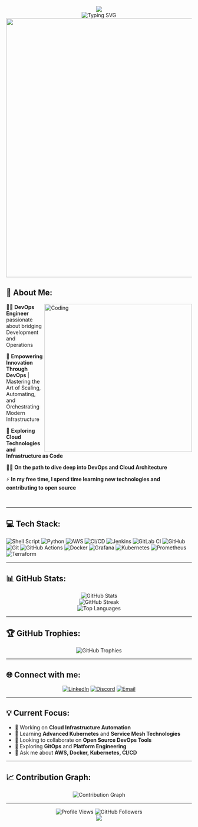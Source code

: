 <div align="center">
  <img src="https://capsule-render.vercel.app/api?type=waving&color=gradient&customColorList=6,11,20&height=180&section=header&text=Wahaj%20Ahmed%20Ansari&fontSize=42&fontColor=fff&animation=twinkling&fontAlignY=32"/>
</div>

<div align="center">
  <img src="https://readme-typing-svg.herokuapp.com?font=Fira+Code&pause=800&color=00D9FF&center=true&vCenter=true&width=600&lines=🚀+DevOps+Engineer+%7C+Cloud+Enthusiast;☁️+AWS+%7C+Azure+%7C+GCP+Specialist;🤖+CI%2FCD+Pipeline+Architec;🐳+Docker+%26+Kubernetes+Expert;📊+Infrastructure+Monitoring+Pro;🔧+Terraform+%26+Ansible+Automation;💻+Python+%7C+Bash+%7C+Go+Developer;🌟+Open+Source+Contributor" alt="Typing SVG" />
</div>

<div align="center">
  <img src="https://user-images.githubusercontent.com/74038190/212284100-561aa473-3905-4a80-b561-0d28506553ee.gif" width="700">
</div>

## 🚀 About Me:

<img align="right" alt="Coding" width="400" src="https://user-images.githubusercontent.com/74038190/229223263-cf2e4b07-2615-4f87-9c38-e37600f8381a.gif">

👨‍💻 **DevOps Engineer** passionate about bridging Development and Operations

🔧 **Empowering Innovation Through DevOps** | Mastering the Art of Scaling, Automating, and Orchestrating Modern Infrastructure

🌱 **Exploring Cloud Technologies and Infrastructure as Code**

👨‍💻 **On the path to dive deep into DevOps and Cloud Architecture**

⚡ **In my free time, I spend time learning new technologies and contributing to open source**

<br clear="both"/>

---

## 💻 Tech Stack:

![Shell Script](https://img.shields.io/badge/shell_script-%23121011.svg?style=for-the-badge&logo=gnu-bash&logoColor=white)
![Python](https://img.shields.io/badge/python-3670A0?style=for-the-badge&logo=python&logoColor=ffdd54)
![AWS](https://img.shields.io/badge/AWS-%23FF9900.svg?style=for-the-badge&logo=amazon-aws&logoColor=white)
![CI/CD](https://img.shields.io/badge/CI%2FCD-%23007ACC.svg?style=for-the-badge&logo=azuredevops&logoColor=white)
![Jenkins](https://img.shields.io/badge/jenkins-%232C5263.svg?style=for-the-badge&logo=jenkins&logoColor=white)
![GitLab CI](https://img.shields.io/badge/gitlab%20ci-%23181717.svg?style=for-the-badge&logo=gitlab&logoColor=white)
![GitHub](https://img.shields.io/badge/github-%23121011.svg?style=for-the-badge&logo=github&logoColor=white)
![Git](https://img.shields.io/badge/git-%23F05033.svg?style=for-the-badge&logo=git&logoColor=white)
![GitHub Actions](https://img.shields.io/badge/github%20actions-%232671E5.svg?style=for-the-badge&logo=githubactions&logoColor=white)
![Docker](https://img.shields.io/badge/docker-%230db7ed.svg?style=for-the-badge&logo=docker&logoColor=white)
![Grafana](https://img.shields.io/badge/grafana-%23F46800.svg?style=for-the-badge&logo=grafana&logoColor=white)
![Kubernetes](https://img.shields.io/badge/kubernetes-%23326ce5.svg?style=for-the-badge&logo=kubernetes&logoColor=white)
![Prometheus](https://img.shields.io/badge/Prometheus-E6522C?style=for-the-badge&logo=Prometheus&logoColor=white)
![Terraform](https://img.shields.io/badge/terraform-%235835CC.svg?style=for-the-badge&logo=terraform&logoColor=white)

---

## 📊 GitHub Stats:

<div align="center">
  <img src="https://github-readme-stats.vercel.app/api?username=wahajahmad-cyber&theme=dark&hide_border=false&include_all_commits=true&count_private=true" alt="GitHub Stats" />
</div>

<div align="center">
  <img src="https://github-readme-streak-stats.herokuapp.com/?user=wahajahmad-cyber&theme=dark" alt="GitHub Streak" />
</div>

<div align="center">
  <img src="https://github-readme-stats.vercel.app/api/top-langs/?username=wahajahmad-cyber&theme=dark&hide_border=false&include_all_commits=true&count_private=true&layout=compact" alt="Top Languages" />
</div>

---

## 🏆 GitHub Trophies:
<div align="center">
  <img src="https://github-profile-trophy.vercel.app/?username=wahajahmad-cyber&theme=darkhub&no-frame=false&no-bg=true&margin-w=4" alt="GitHub Trophies" />
</div>

---

## 🌐 Connect with me:

<div align="center">
  
[![LinkedIn](https://img.shields.io/badge/LinkedIn-%230077B5.svg?style=for-the-badge&logo=linkedin&logoColor=white)](https://www.linkedin.com/in/wahaj-ahmed-ansari-00b5752b9)
[![Discord](https://img.shields.io/badge/Discord-%235865F2.svg?style=for-the-badge&logo=discord&logoColor=white)](https://discord.com/users/920959349004853288)
[![Email](https://img.shields.io/badge/Email-D14836?style=for-the-badge&logo=gmail&logoColor=white)](mailto:wahajahmad.alnafi@gmail.com)

</div>

---

## 💡 Current Focus:

- 🔭 Working on **Cloud Infrastructure Automation**
- 🌱 Learning **Advanced Kubernetes** and **Service Mesh Technologies**
- 👯 Looking to collaborate on **Open Source DevOps Tools**
- 🤔 Exploring **GitOps** and **Platform Engineering**
- 💬 Ask me about **AWS, Docker, Kubernetes, CI/CD**

---
## 📈 Contribution Graph:

<div align="center">
  <img src="https://github-readme-activity-graph.vercel.app/graph?username=wahajahmad-cyber&theme=react-dark&hide_border=true" alt="Contribution Graph" />
</div>

---

<div align="center">

  <img src="https://komarev.com/ghpvc/?username=wahajahmad-cyber&label=Profile%20views&color=0e75b6&style=flat" alt="Profile Views"/>
  <img src="https://img.shields.io/github/followers/wahajahmad-cyber?label=Followers&logo=github&style=flat" alt="GitHub Followers"/>

</div>

<div align="center">
  <img src="https://capsule-render.vercel.app/api?type=waving&color=gradient&customColorList=6,11,20&height=100&section=footer"/>
</div>
